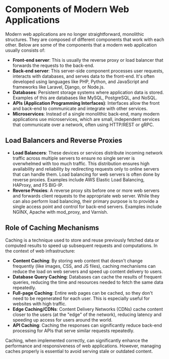 # Components of Modern Web Applications

Modern web applications are no longer straightforward, monolithic structures. They are composed of different components that work with each other. Below are some of the components that a modern web application usually consists of:

- **Front-end server**: This is usually the reverse proxy or load balancer that forwards the requests to the back-end.
- **Back-end server**: This server-side component processes user requests, interacts with databases, and serves data to the front-end. It's often developed using languages like PHP, Python, and JavaScript and frameworks like Laravel, Django, or Node.js.
- **Databases**: Persistent storage systems where application data is stored. Examples of this are databases like MySQL, PostgreSQL, and NoSQL.
- **APIs (Application Programming Interfaces)**: Interfaces allow the front and back-end to communicate and integrate with other services.
- **Microservices**: Instead of a single monolithic back-end, many modern applications use microservices, which are small, independent services that communicate over a network, often using HTTP/REST or gRPC.

## Load Balancers and Reverse Proxies

- **Load Balancers**: These devices or services distribute incoming network traffic across multiple servers to ensure no single server is overwhelmed with too much traffic. This distribution ensures high availability and reliability by redirecting requests only to online servers that can handle them. Load balancing for web servers is often done by reverse proxies. Examples include AWS Elastic Load Balancing, HAProxy, and F5 BIG-IP.
- **Reverse Proxies**: A reverse proxy sits before one or more web servers and forwards client requests to the appropriate web server. While they can also perform load balancing, their primary purpose is to provide a single access point and control for back-end servers. Examples include NGINX, Apache with mod_proxy, and Varnish.

## Role of Caching Mechanisms

Caching is a technique used to store and reuse previously fetched data or computed results to speed up subsequent requests and computations. In the context of web infrastructure:

- **Content Caching**: By storing web content that doesn't change frequently (like images, CSS, and JS files), caching mechanisms can reduce the load on web servers and speed up content delivery to users.
- **Database Query Caching**: Databases can cache the results of frequent queries, reducing the time and resources needed to fetch the same data repeatedly.
- **Full-page Caching**: Entire web pages can be cached, so they don't need to be regenerated for each user. This is especially useful for websites with high traffic.
- **Edge Caching/CDNs**: Content Delivery Networks (CDNs) cache content closer to the users (at the "edge" of the network), reducing latency and speeding up access for users around the world.
- **API Caching**: Caching the responses can significantly reduce back-end processing for APIs that serve similar requests repeatedly.

Caching, when implemented correctly, can significantly enhance the performance and responsiveness of web applications. However, managing caches properly is essential to avoid serving stale or outdated content.
